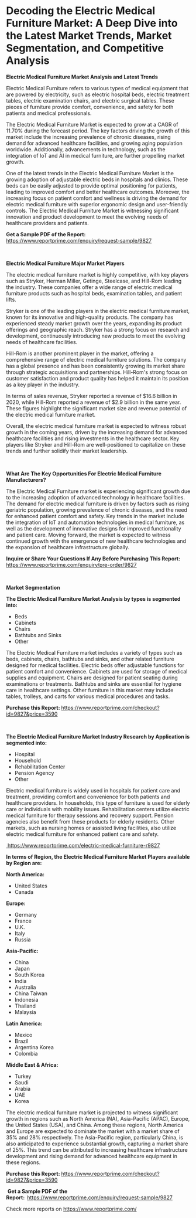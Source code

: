 <p><h1>Decoding the Electric Medical Furniture Market: A Deep Dive into the Latest Market Trends, Market Segmentation, and Competitive Analysis</h1></p><p><strong>Electric Medical Furniture Market Analysis and Latest Trends</strong></p>
<p><p>Electric Medical Furniture refers to various types of medical equipment that are powered by electricity, such as electric hospital beds, electric treatment tables, electric examination chairs, and electric surgical tables. These pieces of furniture provide comfort, convenience, and safety for both patients and medical professionals.</p><p>The Electric Medical Furniture Market is expected to grow at a CAGR of 11.70% during the forecast period. The key factors driving the growth of this market include the increasing prevalence of chronic diseases, rising demand for advanced healthcare facilities, and growing aging population worldwide. Additionally, advancements in technology, such as the integration of IoT and AI in medical furniture, are further propelling market growth.</p><p>One of the latest trends in the Electric Medical Furniture Market is the growing adoption of adjustable electric beds in hospitals and clinics. These beds can be easily adjusted to provide optimal positioning for patients, leading to improved comfort and better healthcare outcomes. Moreover, the increasing focus on patient comfort and wellness is driving the demand for electric medical furniture with superior ergonomic design and user-friendly controls. The Electric Medical Furniture Market is witnessing significant innovation and product development to meet the evolving needs of healthcare providers and patients.</p></p>
<p><strong>Get a Sample PDF of the Report:&nbsp;</strong> <a href="https://www.reportprime.com/enquiry/request-sample/9827">https://www.reportprime.com/enquiry/request-sample/9827</a></p>
<p>&nbsp;</p>
<p><strong>Electric Medical Furniture Major Market Players</strong></p>
<p><p>The electric medical furniture market is highly competitive, with key players such as Stryker, Herman Miller, Getinge, Steelcase, and Hill-Rom leading the industry. These companies offer a wide range of electric medical furniture products such as hospital beds, examination tables, and patient lifts.</p><p>Stryker is one of the leading players in the electric medical furniture market, known for its innovative and high-quality products. The company has experienced steady market growth over the years, expanding its product offerings and geographic reach. Stryker has a strong focus on research and development, continuously introducing new products to meet the evolving needs of healthcare facilities.</p><p>Hill-Rom is another prominent player in the market, offering a comprehensive range of electric medical furniture solutions. The company has a global presence and has been consistently growing its market share through strategic acquisitions and partnerships. Hill-Rom's strong focus on customer satisfaction and product quality has helped it maintain its position as a key player in the industry.</p><p>In terms of sales revenue, Stryker reported a revenue of $16.6 billion in 2020, while Hill-Rom reported a revenue of $2.9 billion in the same year. These figures highlight the significant market size and revenue potential of the electric medical furniture market.</p><p>Overall, the electric medical furniture market is expected to witness robust growth in the coming years, driven by the increasing demand for advanced healthcare facilities and rising investments in the healthcare sector. Key players like Stryker and Hill-Rom are well-positioned to capitalize on these trends and further solidify their market leadership.</p></p>
<p>&nbsp;</p>
<p><strong>What Are The Key Opportunities For Electric Medical Furniture Manufacturers?</strong></p>
<p><p>The Electric Medical Furniture market is experiencing significant growth due to the increasing adoption of advanced technology in healthcare facilities. The demand for electric medical furniture is driven by factors such as rising geriatric population, growing prevalence of chronic diseases, and the need for enhanced patient comfort and safety. Key trends in the market include the integration of IoT and automation technologies in medical furniture, as well as the development of innovative designs for improved functionality and patient care. Moving forward, the market is expected to witness continued growth with the emergence of new healthcare technologies and the expansion of healthcare infrastructure globally.</p></p>
<p><strong>Inquire or Share Your Questions If Any Before Purchasing This Report:</strong> <a href="https://www.reportprime.com/enquiry/pre-order/9827">https://www.reportprime.com/enquiry/pre-order/9827</a></p>
<p>&nbsp;</p>
<p><strong>Market Segmentation</strong></p>
<p><strong>The Electric Medical Furniture Market Analysis by types is segmented into:</strong></p>
<p><ul><li>Beds</li><li>Cabinets</li><li>Chairs</li><li>Bathtubs and Sinks</li><li>Other</li></ul></p>
<p><p>The Electric Medical Furniture market includes a variety of types such as beds, cabinets, chairs, bathtubs and sinks, and other related furniture designed for medical facilities. Electric beds offer adjustable functions for patient comfort and convenience. Cabinets are used for storage of medical supplies and equipment. Chairs are designed for patient seating during examinations or treatments. Bathtubs and sinks are essential for hygiene care in healthcare settings. Other furniture in this market may include tables, trolleys, and carts for various medical procedures and tasks.</p></p>
<p><strong>Purchase this Report:&nbsp;</strong><a href="https://www.reportprime.com/checkout?id=9827&price=3590">https://www.reportprime.com/checkout?id=9827&price=3590</a></p>
<p>&nbsp;</p>
<p><strong>The Electric Medical Furniture Market Industry Research by Application is segmented into:</strong></p>
<p><ul><li>Hospital</li><li>Household</li><li>Rehabilitation Center</li><li>Pension Agency</li><li>Other</li></ul></p>
<p><p>Electric medical furniture is widely used in hospitals for patient care and treatment, providing comfort and convenience for both patients and healthcare providers. In households, this type of furniture is used for elderly care or individuals with mobility issues. Rehabilitation centers utilize electric medical furniture for therapy sessions and recovery support. Pension agencies also benefit from these products for elderly residents. Other markets, such as nursing homes or assisted living facilities, also utilize electric medical furniture for enhanced patient care and safety.</p></p>
<p><a href="https://www.reportprime.com/electric-medical-furniture-r9827">&nbsp;https://www.reportprime.com/electric-medical-furniture-r9827</a></p>
<p><strong>In terms of Region, the Electric Medical Furniture Market Players available by Region are:</strong></p>
<p>
    <p> <strong> North America: </strong>
        <ul>
            <li>United States</li>
            <li>Canada</li>
        </ul>
        </p> 
    <p> <strong> Europe: </strong>
        <ul>
            <li>Germany</li>
            <li>France</li>
            <li>U.K.</li>
            <li>Italy</li>
            <li>Russia</li>
        </ul>
        </p> 
    <p> <strong> Asia-Pacific: </strong>
        <ul>
            <li>China</li>
            <li>Japan</li>
            <li>South Korea</li>
            <li>India</li>
            <li>Australia</li>
            <li>China Taiwan</li>
            <li>Indonesia</li>
            <li>Thailand</li>
            <li>Malaysia</li>
        </ul>
        </p> 
    <p> <strong> Latin America: </strong>
        <ul>
            <li>Mexico</li>
            <li>Brazil</li>
            <li>Argentina Korea</li>
            <li>Colombia</li>
        </ul>
        </p> 
    <p> <strong> Middle East & Africa: </strong>
        <ul>
            <li>Turkey</li>
            <li>Saudi</li>
            <li>Arabia</li>
            <li>UAE</li>
            <li>Korea</li>
        </ul>
    </p>
    </p>
<p><p>The electric medical furniture market is projected to witness significant growth in regions such as North America (NA), Asia-Pacific (APAC), Europe, the United States (USA), and China. Among these regions, North America and Europe are expected to dominate the market with a market share of 35% and 28% respectively. The Asia-Pacific region, particularly China, is also anticipated to experience substantial growth, capturing a market share of 25%. This trend can be attributed to increasing healthcare infrastructure development and rising demand for advanced healthcare equipment in these regions.</p></p>
<p><strong>Purchase this Report: </strong><a href="https://www.reportprime.com/checkout?id=9827&price=3590">https://www.reportprime.com/checkout?id=9827&price=3590</a></p>
<p>&nbsp;<strong>Get a Sample PDF of the Report:&nbsp;&nbsp;</strong><a href="https://www.reportprime.com/enquiry/request-sample/9827">https://www.reportprime.com/enquiry/request-sample/9827</a></p>
<p><strong></strong></p>
<p>Check more reports on <a href="https://www.reportprime.com/">https://www.reportprime.com/</a></p>
